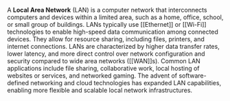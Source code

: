 A **Local Area Network** (LAN) is a computer network that interconnects computers and devices within a limited area, such as a home, office, school, or small group of buildings. LANs typically use [[Ethernet]] or [[Wi-Fi]] technologies to enable high-speed data communication among connected devices. They allow for resource sharing, including files, printers, and internet connections. LANs are characterized by higher data transfer rates, lower latency, and more direct control over network configuration and security compared to wide area networks ([[WAN]]s). Common LAN applications include file sharing, collaborative work, local hosting of websites or services, and networked gaming. The advent of software-defined networking and cloud technologies has expanded LAN capabilities, enabling more flexible and scalable local network infrastructures.